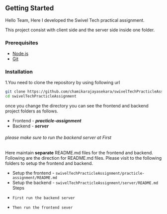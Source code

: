 
## Getting Started

Hello Team, Here I developed the Swivel Tech practical assignment.

This project consist with client side and the server side inside one folder.
### Prerequisites

- [Node.js](https://nodejs.org/en/)
- [Git](https://git-scm.com/)
### Installation
1.You need to clone the repository by using following url

```sh
git clone https://github.com/chamikarajayasekara/swivelTechPracticleAssignment.git
cd swivelTechPracticleAssignment
```
once you change the directory you can see the frontend and backend project folders as follows.
- Frontend - _**practicle-assignment**_
- Backend - **_server_**

###### _please make sure to run the backend server at First_

Here maintain **separate** README.md files for the frontend and backend. Following are the direction for README.md files. Please visit to the following folders to setup the frontend and backend.
- Setup the frontend - `swivelTechPracticleAssignment/practicle-assignment/README.md`
- Setup the backend  - `swivelTechPracticleAssignment/server/README.md`
Steps 
*     First run the backend server
*     Then run the frontend sever

